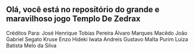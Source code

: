 ## Olá, você está no repositório do grande e maravilhoso jogo Templo De Zedrax

Créditos Para:
José Henrique Tobias Pereira 
Álvaro Marques Macêdo
João Gabriel Segato Kruse
Enzo Hideki Iwata
Andreis Gustavo Malta Purim
Luiza Batista Melo da Silva 
